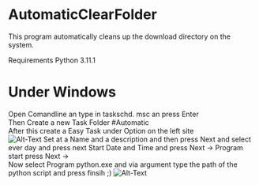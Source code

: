 AutomaticClearFolder 
=========================
This program automatically cleans up the download directory on the system.

Requirements
Python 3.11.1 
 
 
 Under Windows 
 ===============
Open Comandline an type in taskschd. msc an press Enter <br>
Then Create a new Task Folder #Automatic <br>
After this create a Easy Task under Option on the left site  <br> 
![Alt-Text](https://github.com/overLines/automatic/blob/main/%23py_0.png)
Set at a Name and a description and then press Next and select ever day and press next 
Start Date and Time and press Next -> Program start press Next ->  
Now select Program python.exe and via argument type the path of the python script and press finsih ;)
![Alt-Text](https://github.com/overLines/automatic/blob/main/%23py_1.png)

